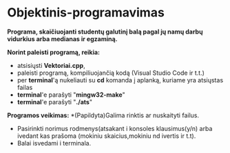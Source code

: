 # Objektinis-programavimas

**Programa, skaičiuojanti studentų galutinį balą pagal jų namų darbų vidurkius arba medianas ir egzaminą.**

**Norint paleisti programą, reikia:** 
  * atsisiųsti **Vektoriai.cpp**,
  * paleisti programą, kompiliuojančią kodą (Visual Studio Code ir t.t.)
  * per **terminal**'ą nukeliauti su **cd** komanda į aplanką, kuriame yra atsiųstas failas
  * **terminal**'e parašyti "**mingw32-make**"
  * **terminal**'e parašyti "**./ats**"
  
**Programos veikimas:**
  *(Papildyta)Galima rinktis ar nuskaityti failus.
  * Pasirinkti norimus rodmenys(atsakant i konsoles klausimus(y/n) arba ivedant kas prašoma (mokiniu skaicius,mokiniu nd ivertis ir t.t).
  * Balai isvedami i terminala.
